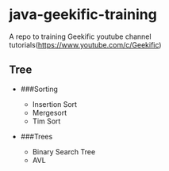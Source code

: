 # java-geekific-training
A repo to training Geekific youtube channel tutorials(https://www.youtube.com/c/Geekific)


## Tree
- ###Sorting
  - Insertion Sort
  - Mergesort
  - Tim Sort
 
- ###Trees
  - Binary Search Tree
  - AVL

